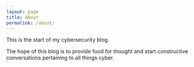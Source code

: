 ```yaml
---
layout: page
title: About
permalink: /about/
---
```


This is the start of my cybersecurity blog.

The hope of this blog is to provide food for thought
and start constructive conversations pertaining to all things cyber.
